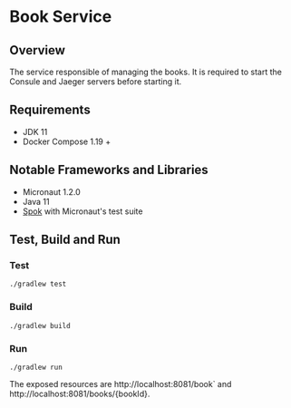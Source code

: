 # Book Service

## Overview

The service responsible of managing the books.
It is required to start the Consule and Jaeger servers before starting it.

## Requirements
* JDK 11
* Docker Compose 1.19 +

## Notable Frameworks and Libraries
* Micronaut 1.2.0
* Java 11
* [Spok](http://spockframework.org/) with Micronaut's test suite

## Test, Build and Run
### Test
`./gradlew test`

### Build
`./gradlew build`

### Run
`./gradlew run`

The exposed resources are http://localhost:8081/book` and http://localhost:8081/books/{bookId}.
